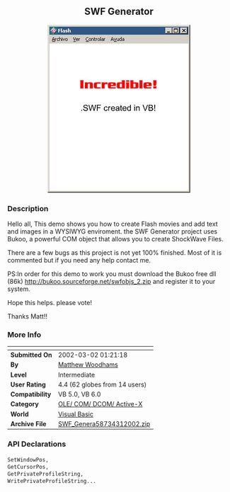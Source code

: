 ﻿<div align="center">

## SWF Generator

<img src="PIC2002312212152243.jpg">
</div>

### Description

Hello all, This demo shows you how to create Flash movies and add text and images in a WYSIWYG enviroment. the SWF Generator project uses Bukoo, a powerful COM object that allows you to create ShockWave Files.

There are a few bugs as this project is not yet 100% finished. Most of it is commented but if you need any help contact me.

PS:In order for this demo to work you must download the Bukoo free dll (86k) http://bukoo.sourceforge.net/swfobjs_2.zip and register it to your system.

Hope this helps. please vote!

Thanks Matt!!
 
### More Info
 


<span>             |<span>
---                |---
**Submitted On**   |2002-03-02 01:21:18
**By**             |[Matthew Woodhams](https://github.com/Planet-Source-Code/PSCIndex/blob/master/ByAuthor/matthew-woodhams.md)
**Level**          |Intermediate
**User Rating**    |4.4 (62 globes from 14 users)
**Compatibility**  |VB 5\.0, VB 6\.0
**Category**       |[OLE/ COM/ DCOM/ Active\-X](https://github.com/Planet-Source-Code/PSCIndex/blob/master/ByCategory/ole-com-dcom-active-x__1-29.md)
**World**          |[Visual Basic](https://github.com/Planet-Source-Code/PSCIndex/blob/master/ByWorld/visual-basic.md)
**Archive File**   |[SWF\_Genera58734312002\.zip](https://github.com/Planet-Source-Code/matthew-woodhams-swf-generator__1-32249/archive/master.zip)

### API Declarations

```
SetWindowPos,
GetCursorPos,
GetPrivateProfileString,
WritePrivateProfileString...
```





